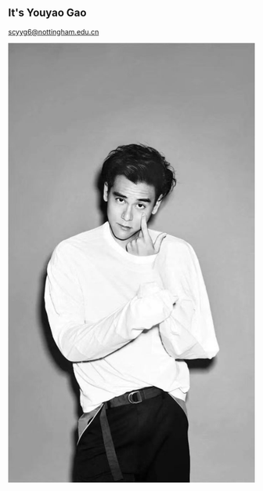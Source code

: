 ## It's Youyao Gao

<scyyg6@nottingham.edu.cn>

![alt text](../images/彭于晏%20of%20Nottingham.jpg "Youyao Gao")
